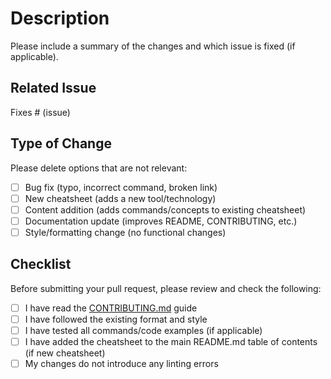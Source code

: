 # Description

Please include a summary of the changes and which issue is fixed (if applicable).

## Related Issue

Fixes # (issue)

## Type of Change

Please delete options that are not relevant:

- [ ] Bug fix (typo, incorrect command, broken link)
- [ ] New cheatsheet (adds a new tool/technology)
- [ ] Content addition (adds commands/concepts to existing cheatsheet)
- [ ] Documentation update (improves README, CONTRIBUTING, etc.)
- [ ] Style/formatting change (no functional changes)

## Checklist

Before submitting your pull request, please review and check the following:

- [ ] I have read the [CONTRIBUTING.md](../CONTRIBUTING.md) guide
- [ ] I have followed the existing format and style
- [ ] I have tested all commands/code examples (if applicable)
- [ ] I have added the cheatsheet to the main README.md table of
  contents (if new cheatsheet)
- [ ] My changes do not introduce any linting errors
